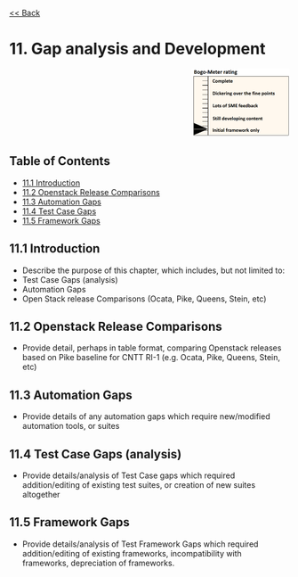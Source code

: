 [<< Back](../)

# 11. Gap analysis and Development
<p align="right"><img src="../figures/bogo_ifo.png" alt="scope" title="Scope" width="35%"/></p>

## Table of Contents
* [11.1 Introduction](#11.1)
* [11.2 Openstack Release Comparisons](#11.2)
* [11.3 Automation Gaps](#11.3)
* [11.4 Test Case Gaps](#11.4)
* [11.5 Framework Gaps](#11.5)

<a name="11.1"></a>
## 11.1 Introduction

- Describe the purpose of this chapter, which includes, but not limited to:
- Test Case Gaps (analysis)
-	Automation Gaps
-	Open Stack release Comparisons (Ocata, Pike, Queens, Stein, etc)

<a name="11.2"></a>
## 11.2 Openstack Release Comparisons

- Provide detail, perhaps in table format, comparing Openstack releases based on Pike baseline for CNTT RI-1 (e.g. Ocata, Pike, Queens, Stein, etc)

<a name="11.3"></a>
## 11.3 Automation Gaps

- Provide details of any automation gaps which require new/modified automation tools, or suites

<a name="11.4"></a>
## 11.4 Test Case Gaps (analysis)

- Provide details/analysis of Test Case gaps which required addition/editing of existing test suites, or creation of new suites altogether

<a name="11.5"></a>
## 11.5 Framework Gaps

- Provide details/analysis of Test Framework Gaps which required addition/editing of existing frameworks, incompatibility with frameworks, depreciation of frameworks.

